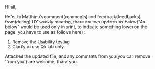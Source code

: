 Hi all,

Refer to Matthieu’s comment(comments) and feedback(feedbacks) from(during) UX weekly meeting, there are two updates as below("As below" would be used only in print, to indicate something lower on the page. you have to use as follows here)  :

1.	Remove the Usability testing
2.	Clarify to use QA lab only

Attached the updated file, and any comments from you(you can remove 'from you') are welcome, thank you.

